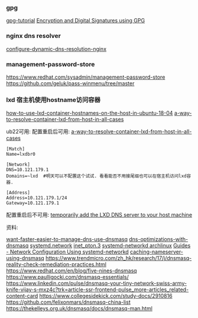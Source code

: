 
### gpg

[gpg-tutorial](https://www.devdungeon.com/content/gpg-tutorial)
[Encryption and Digital Signatures using GPG](https://cran.r-project.org/web/packages/gpg/vignettes/intro.html)


### nginx dns resolver

[configure-dynamic-dns-resolution-nginx](https://docs.wallarm.com/admin-en/configure-dynamic-dns-resolution-nginx/)


### management-password-store

https://www.redhat.com/sysadmin/management-password-store
https://github.com/geluk/pass-winmenu/tree/master



### lxd 宿主机使用hostname访问容器

[how-to-use-lxd-container-hostnames-on-the-host-in-ubuntu-18-04](https://blog.simos.info/how-to-use-lxd-container-hostnames-on-the-host-in-ubuntu-18-04/)
[a-way-to-resolve-container-lxd-from-host-in-all-cases](https://discuss.linuxcontainers.org/t/a-way-to-resolve-container-lxd-from-host-in-all-cases/3698)


ub22可用:
配置重启后可用:
[a-way-to-resolve-container-lxd-from-host-in-all-cases](https://discuss.linuxcontainers.org/t/a-way-to-resolve-container-lxd-from-host-in-all-cases/3698)

```
[Match]
Name=lxdbr0

[Network]
DNS=10.121.179.1
Domains=~lxd  #明天可以不配置这个试试. 看看能否不用接尾缀也可以在宿主机访问lxd容器.

[Address]
Address=10.121.179.1/24
Gateway=10.121.179.1
```


配置重启后不可用:
[temporarily add the LXD DNS server to your host machine](https://askubuntu.com/a/1334602)


资料:

[want-faster-easier-to-manage-dns-use-dnsmasq](https://medium.com/linode-cube/want-faster-easier-to-manage-dns-use-dnsmasq-a02517234d5f)
[dns-optimizations-with-dnsmasq](https://blog.superfeedr.com/dns-optimizations-with-dnsmasq/)
[systemd.network](https://www.freedesktop.org/software/systemd/man/latest/systemd.network.html)
[inet_pton.3](https://man7.org/linux/man-pages/man3/inet_pton.3.html)
[systemd-networkd archlinux](https://wiki.archlinuxcn.org/zh/Systemd-networkd)
[Guides - Network Configuration Using systemd-networkd](https://www.linode.com/docs/products/compute/compute-instances/guides/systemd-networkd/)
[caching-nameserver-using-dnsmasq](https://www.g-loaded.eu/2010/09/18/caching-nameserver-using-dnsmasq/)
https://www.trendmicro.com/zh_hk/research/17/j/dnsmasq-reality-check-remediation-practices.html
https://www.redhat.com/en/blog/five-nines-dnsmasq
https://www.paulligocki.com/dnsmasq-essentials/
https://www.linkedin.com/pulse/dnsmasq-your-tiny-network-swiss-army-knife-vijay-s-mxz4c?trk=article-ssr-frontend-pulse_more-articles_related-content-card
https://www.collegesidekick.com/study-docs/2910816
https://github.com/felixonmars/dnsmasq-china-list
https://thekelleys.org.uk/dnsmasq/docs/dnsmasq-man.html